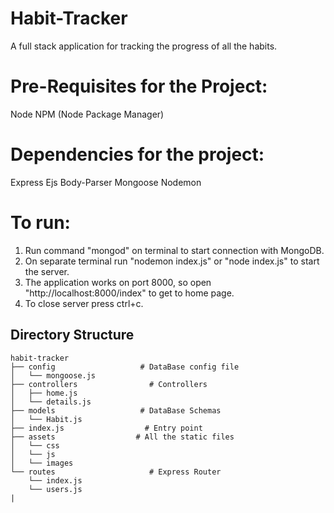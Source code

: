 # Habit-Tracker
A full stack application for tracking the progress of all the habits.

# Pre-Requisites for the Project:
  Node
  NPM (Node Package Manager)

# Dependencies for the project:
  Express
  Ejs
  Body-Parser
  Mongoose
  Nodemon
  
 # To run:
   1. Run command "mongod" on terminal to start connection with MongoDB.
   2. On separate terminal run "nodemon index.js" or "node index.js" to start the server.
   3. The application works on port 8000, so open "http://localhost:8000/index" to get to home page.
   4. To close server press ctrl+c.

## Directory Structure
```
habit-tracker
├── config                   # DataBase config file
│   └── mongoose.js
├── controllers                # Controllers
│   ├── home.js
│   └── details.js
├── models                   # DataBase Schemas
│   └── Habit.js
├── index.js                  # Entry point
├── assets                  # All the static files
│   └── css
│   └── js
│   └── images
└── routes                     # Express Router
    └── index.js
    └── users.js
|

